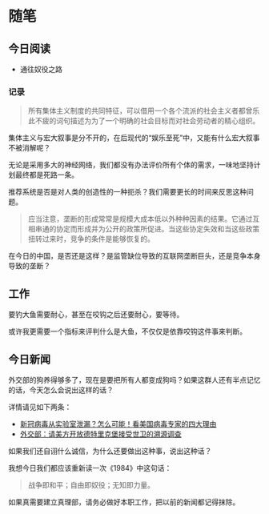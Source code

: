# 随笔

## 今日阅读

* 通往奴役之路

### 记录

>所有集体主义制度的共同特征，可以借用一个各个流派的社会主义者都曾乐此不疲的词句描述为为了一个明确的社会目标而对社会劳动者的精心组织。

集体主义与宏大叙事是分不开的，在后现代的“娱乐至死”中，又能有什么宏大叙事不被消解呢？

无论是采用多大的神经网络，我们都没有办法评价所有个体的需求，一味地坚持计划最终都是死路一条。

推荐系统是否是对人类的创造性的一种扼杀？我们需要更长的时间来反思这种问题。

>应当注意，垄断的形成常常是规模大成本低以外种种因素的结果。它通过互相串通的协定而形成并为公开的政策所促进。当这些协定失效和当这些政策扭转过来时，竞争的条件是能够恢复的。

在今日的中国，是否还是这样？是监管缺位导致的互联网垄断巨头，还是竞争本身导致的垄断？

## 工作

要钓大鱼需要耐心，甚至在咬钩之后还要耐心，要等待。

或许我更需要一个指标来评判什么是大鱼，不仅仅是依靠咬钩这件事来判断。

## 今日新闻

外交部的狗养得够多了，现在是要把所有人都变成狗吗？如果这群人还有半点记忆的话，今天怎么会说出这样的话？

详情请见如下两条：

* [新冠病毒从实验室泄漏？怎么可能！看美国病毒专家的四大理由](http://m.news.cctv.com/2020/05/03/ARTIXAlWoaLOHPD9vHrXfVNo200503.shtml)
* [外交部：请美方开放德特里克堡接受世卫的溯源调查](https://news.163.com/21/0119/21/G0O2L5D30001899O.html)

如果我们还自诩什么诚信，为什么还要做出这种事，说出这种话？

我想今日我们都应该重新读一次《1984》中这句话：

>战争即和平；自由即奴役；无知即力量。

如果真需要建立真理部，请务必做好本职工作，把以前的新闻都记得抹除。